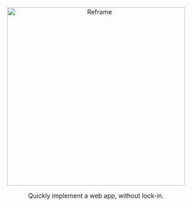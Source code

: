 [<p align="center"><img src='https://github.com/brillout/reframe/blob/master/docs/logo/logo-with-title.svg' width=400 style="max-width:100%;" alt="Reframe"/></p>](https://github.com/brillout/reframe)
<p align="center">
    Quickly implement a web app, without lock-in.
</p>
<br/>
